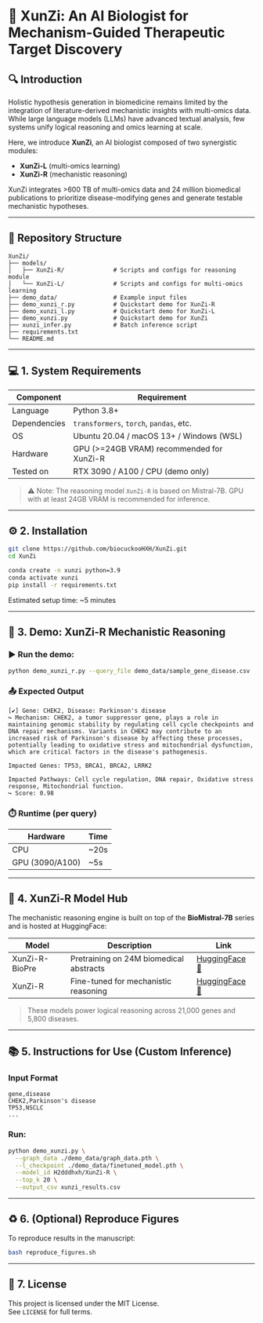 # 🧠 XunZi: An AI Biologist for Mechanism-Guided Therapeutic Target Discovery

## 🔍 Introduction

Holistic hypothesis generation in biomedicine remains limited by the integration of literature-derived mechanistic insights with multi-omics data. While large language models (LLMs) have advanced textual analysis, few systems unify logical reasoning and omics learning at scale.

Here, we introduce **XunZi**, an AI biologist composed of two synergistic modules:
- **XunZi-L** (multi-omics learning)
- **XunZi-R** (mechanistic reasoning)

XunZi integrates >600 TB of multi-omics data and 24 million biomedical publications to prioritize disease-modifying genes and generate testable mechanistic hypotheses.

---

## 🧩 Repository Structure

```
XunZi/
├── models/
│   ├── XunZi-R/              # Scripts and configs for reasoning module
│   └── XunZi-L/              # Scripts and configs for multi-omics learning
├── demo_data/                # Example input files
├── demo_xunzi_r.py           # Quickstart demo for XunZi-R
├── demo_xunzi_l.py           # Quickstart demo for XunZi-L
├── demo_xunzi.py             # Quickstart demo for XunZi
├── xunzi_infer.py            # Batch inference script
├── requirements.txt
└── README.md
```

---

## 💻 1. System Requirements

| Component     | Requirement                              |
|---------------|-------------------------------------------|
| Language      | Python 3.8+                               |
| Dependencies  | `transformers`, `torch`, `pandas`, etc.   |
| OS            | Ubuntu 20.04 / macOS 13+ / Windows (WSL)  |
| Hardware      | GPU (>=24GB VRAM) recommended for XunZi-R |
| Tested on     | RTX 3090 / A100 / CPU (demo only)         |

> ⚠️ Note: The reasoning model `XunZi-R` is based on Mistral-7B. GPU with at least 24GB VRAM is recommended for inference.

---

## ⚙️ 2. Installation

```bash
git clone https://github.com/biocuckooHXH/XunZi.git
cd XunZi

conda create -n xunzi python=3.9
conda activate xunzi
pip install -r requirements.txt
```

Estimated setup time: ~5 minutes

---

## 🚀 3. Demo: XunZi-R Mechanistic Reasoning

### ▶️ Run the demo:

```bash
python demo_xunzi_r.py --query_file demo_data/sample_gene_disease.csv
```

### 📤 Expected Output

```text
[✔] Gene: CHEK2, Disease: Parkinson's disease
↪ Mechanism: CHEK2, a tumor suppressor gene, plays a role in maintaining genomic stability by regulating cell cycle checkpoints and DNA repair mechanisms. Variants in CHEK2 may contribute to an increased risk of Parkinson's disease by affecting these processes, potentially leading to oxidative stress and mitochondrial dysfunction, which are critical factors in the disease's pathogenesis. 

Impacted Genes: TP53, BRCA1, BRCA2, LRRK2

Impacted Pathways: Cell cycle regulation, DNA repair, Oxidative stress response, Mitochondrial function.
↪ Score: 0.98
```

### ⏱️ Runtime (per query)
| Hardware | Time |
|----------|------|
| CPU      | ~20s |
| GPU (3090/A100) | ~5s |

---

## 🧠 4. XunZi-R Model Hub

The mechanistic reasoning engine is built on top of the **BioMistral-7B** series and is hosted at HuggingFace:

| Model        | Description                             | Link |
|--------------|-----------------------------------------|------|
| XunZi-R-BioPre | Pretraining on 24M biomedical abstracts | [HuggingFace 🔗](https://huggingface.co/H2dddhxh/XunZi-R-BioPre) |
| XunZi-R       | Fine-tuned for mechanistic reasoning     | [HuggingFace 🔗](https://huggingface.co/H2dddhxh/XunZi-R) |

> These models power logical reasoning across 21,000 genes and 5,800 diseases.

---

## 📚 5. Instructions for Use (Custom Inference)

### Input Format

```csv
gene,disease
CHEK2,Parkinson's disease
TP53,NSCLC
...
```

### Run:

```bash
python demo_xunzi.py \
  --graph_data ./demo_data/graph_data.pth \
  --l_checkpoint ./demo_data/finetuned_model.pth \
  --model_id H2dddhxh/XunZi-R \
  --top_k 20 \
  --output_csv xunzi_results.csv

```

---

## ♻️ 6. (Optional) Reproduce Figures

To reproduce results in the manuscript:

```bash
bash reproduce_figures.sh
```

---

## 🔐 7. License

This project is licensed under the MIT License.  
See `LICENSE` for full terms.
